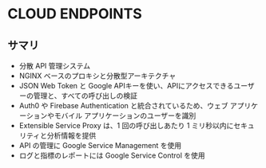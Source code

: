 # CLOUD ENDPOINTS

## サマリ
- 分散 API 管理システム
- NGINX ベースのプロキシと分散型アーキテクチャ
- JSON Web Token と Google APIキーを使い、APIにアクセスできるユーザーの管理と、すべての呼び出しの検証
- Auth0 や Firebase Authentication と統合されているため、ウェブ アプリケーションやモバイル アプリケーションのユーザーを識別
- Extensible Service Proxy は、1 回の呼び出しあたり 1 ミリ秒以内にセキュリティと分析情報を提供
- API の管理に Google Service Management を使用
- ログと指標のレポートには Google Service Control を使用
